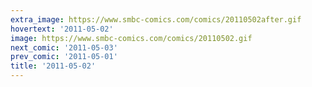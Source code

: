 ```yaml
---
extra_image: https://www.smbc-comics.com/comics/20110502after.gif
hovertext: '2011-05-02'
image: https://www.smbc-comics.com/comics/20110502.gif
next_comic: '2011-05-03'
prev_comic: '2011-05-01'
title: '2011-05-02'
---
```


